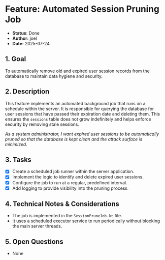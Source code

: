 # Feature: Automated Session Pruning Job

- **Status:** Done
- **Author:** joel
- **Date:** 2025-07-24

## 1. Goal

To automatically remove old and expired user session records from the database to maintain data hygiene and security.

## 2. Description

This feature implements an automated background job that runs on a schedule within the server. It is responsible for querying the database for user sessions that have passed their expiration date and deleting them. This ensures the `sessions` table does not grow indefinitely and helps enforce security by removing stale sessions.

*As a system administrator, I want expired user sessions to be automatically pruned so that the database is kept clean and the attack surface is minimized.*

## 3. Tasks

- [x] Create a scheduled job runner within the server application.
- [x] Implement the logic to identify and delete expired user sessions.
- [x] Configure the job to run at a regular, predefined interval.
- [x] Add logging to provide visibility into the pruning process.

## 4. Technical Notes & Considerations

- The job is implemented in the `SessionPruneJob.kt` file.
- It uses a scheduled executor service to run periodically without blocking the main server threads.

## 5. Open Questions

- None
